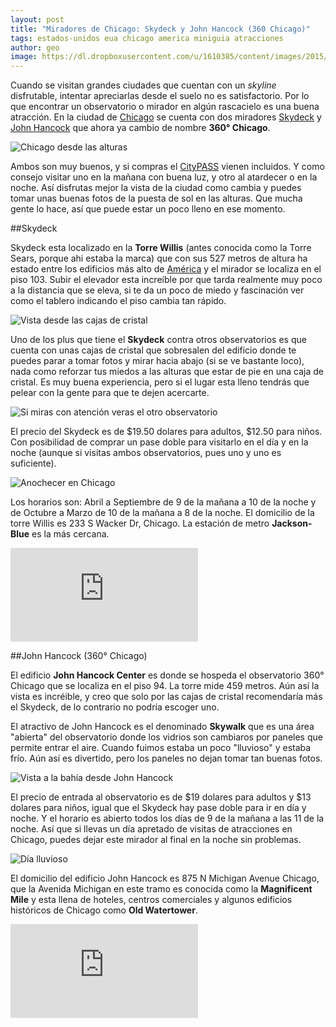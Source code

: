 ```yaml
---
layout: post
title: "Miradores de Chicago: Skydeck y John Hancock (360 Chicago)"
tags: estados-unidos eua chicago america miniguia atracciones
author: geo
image: https://dl.dropboxusercontent.com/u/1610385/content/images/2015/06/322.JPG
---
```

Cuando se visitan grandes ciudades que cuentan con un *skyline* disfrutable, intentar apreciarlas desde el suelo no es satisfactorio. Por lo que encontrar un observatorio o mirador en algún rascacielo es una buena atracción. En la ciudad de [Chicago](/tag/chicago) se cuenta con dos miradores [Skydeck](http://theskydeck.com/) y [John Hancock](http://www.360chicago.com/) que ahora ya cambio de nombre **360° Chicago**.

![Chicago desde las alturas](https://dl.dropboxusercontent.com/u/1610385/content/images/2015/06/DSC09784.JPG)

Ambos son muy buenos, y si compras el [CityPASS](/citypass) vienen incluidos. Y como consejo visitar uno en la mañana con buena luz, y otro al atardecer o en la noche. Así disfrutas mejor la vista de la ciudad como cambia y puedes tomar unas buenas fotos de la puesta de sol en las alturas. Que mucha gente lo hace, así que puede estar un poco lleno en ese momento.

##Skydeck

Skydeck esta localizado en la **Torre Willis** (antes conocida como la Torre Sears, porque ahi estaba la marca) que con sus 527 metros de altura ha estado entre los edificios más alto de [América](/tag/america) y el mirador se localiza en el piso 103. Subir el elevador esta increíble por que tarda realmente muy poco a la distancia que se eleva, si te da un poco de miedo y fascinación ver como el tablero indicando el piso cambia tan rápido.

![Vista desde las cajas de cristal](https://dl.dropboxusercontent.com/u/1610385/content/images/2015/06/DSC09803.JPG)

Uno de los plus que tiene el **Skydeck** contra otros observatorios es que cuenta con unas cajas de cristal que sobresalen del edificio donde te puedes parar a tomar fotos y mirar hacia abajo (si se ve bastante loco), nada como reforzar tus miedos a las alturas que estar de pie en una caja de cristal. Es muy buena experiencia, pero si el lugar esta lleno tendrás que pelear con la gente para que te dejen acercarte.

![Si miras con atención veras el otro observatorio](https://dl.dropboxusercontent.com/u/1610385/content/images/2015/06/339.JPG)

El precio del Skydeck es de $19.50 dolares para adultos, $12.50 para niños. Con posibilidad de comprar un pase doble para visitarlo en el día y en la noche (aunque si visitas ambos observatorios, pues uno y uno es suficiente). 

![Anochecer en Chicago](https://dl.dropboxusercontent.com/u/1610385/content/images/2015/06/DSC09821.JPG)

Los horarios son: Abril a Septiembre de 9 de la mañana a 10 de la noche y de Octubre a Marzo de 10 de la mañana a 8 de la noche. El domicilio de la torre Willis es 233 S Wacker Dr, Chicago. La estación de metro **Jackson-Blue** es la más cercana.

<div class="embed-responsive embed-responsive-16by9">
<iframe src="https://www.google.com/maps/embed?pb=!1m14!1m8!1m3!1d5941.325746720417!2d-87.63682393378886!3d41.87859927000601!3m2!1i1024!2i768!4f13.1!3m3!1m2!1s0x0%3A0xcf09307f0945d4fd!2sSkydeck+Chicago!5e0!3m2!1sen!2s!4v1434116135239"  class="embed-responsive-item" frameborder="0" style="border:0"></iframe>
</div>

##John Hancock (360° Chicago)

El edificio **John Hancock Center** es donde se hospeda el observatorio 360° Chicago que se localiza en el piso 94. La torre mide 459 metros. Aún así la vista es incréible, y creo que solo por las cajas de cristal recomendaría más el Skydeck, de lo contrario no podría escoger uno.

El atractivo de John Hancock es el denominado **Skywalk** que es una área "abierta" del observatorio donde los vidrios son cambiaros por paneles que permite entrar el aire. Cuando fuimos estaba un poco "lluvioso" y estaba frío. Aún así es divertido, pero los paneles no dejan tomar tan buenas fotos.

![Vista a la bahía desde John Hancock](https://dl.dropboxusercontent.com/u/1610385/content/images/2015/06/2013-09-15-11-13-25.jpg)

El precio de entrada al observatorio es de $19 dolares para adultos y $13 dolares para niños, igual que el Skydeck hay pase doble para ir en día y noche. Y el horario es abierto todos los días de 9 de la mañana a las 11 de la noche. Así que si llevas un día apretado de visitas de atracciones en Chicago, puedes dejar este mirador al final en la noche sin problemas.

![Día lluvioso](https://dl.dropboxusercontent.com/u/1610385/content/images/2015/06/2013-09-15-11-15-42.jpg)

El domicilio del edificio John Hancock es 875 N Michigan Avenue
Chicago, que la Avenida Michigan en este tramo es conocida como la **Magnificent Mile** y esta llena de hoteles, centros comerciales y algunos edificios históricos de Chicago como **Old Watertower**.

<div class="embed-responsive embed-responsive-16by9">
<iframe src="https://www.google.com/maps/embed?pb=!1m18!1m12!1m3!1d2969.7305308867953!2d-87.622731!3d41.898652!2m3!1f0!2f0!3f0!3m2!1i1024!2i768!4f13.1!3m3!1m2!1s0x880fd3541290b235%3A0x7314937a7703eb74!2s360+CHICAGO!5e0!3m2!1sen!2s!4v1434116225244" class="embed-responsive-item" frameborder="0" style="border:0"></iframe>
</div>